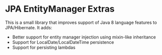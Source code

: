 JPA EntityManager Extras
==============================

This is a small library that improves support of Java 8 language features to JPA/Hibernate. It adds:
  * Better support for entity manager injection using mixin-like inheritance
  * Support for LocalDate/LocalDateTime persistence
  * Support for persisting lambdas
  
